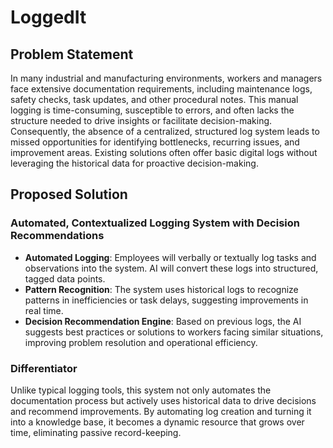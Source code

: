 # LoggedIt

## Problem Statement

In many industrial and manufacturing environments, workers and managers face extensive documentation requirements, including maintenance logs, safety checks, task updates, and other procedural notes. This manual logging is time-consuming, susceptible to errors, and often lacks the structure needed to drive insights or facilitate decision-making. Consequently, the absence of a centralized, structured log system leads to missed opportunities for identifying bottlenecks, recurring issues, and improvement areas. Existing solutions often offer basic digital logs without leveraging the historical data for proactive decision-making.

## Proposed Solution

### Automated, Contextualized Logging System with Decision Recommendations

- **Automated Logging**: Employees will verbally or textually log tasks and observations into the system. AI will convert these logs into structured, tagged data points.
- **Pattern Recognition**: The system uses historical logs to recognize patterns in inefficiencies or task delays, suggesting improvements in real time.
- **Decision Recommendation Engine**: Based on previous logs, the AI suggests best practices or solutions to workers facing similar situations, improving problem resolution and operational efficiency.

### Differentiator

Unlike typical logging tools, this system not only automates the documentation process but actively uses historical data to drive decisions and recommend improvements. By automating log creation and turning it into a knowledge base, it becomes a dynamic resource that grows over time, eliminating passive record-keeping.